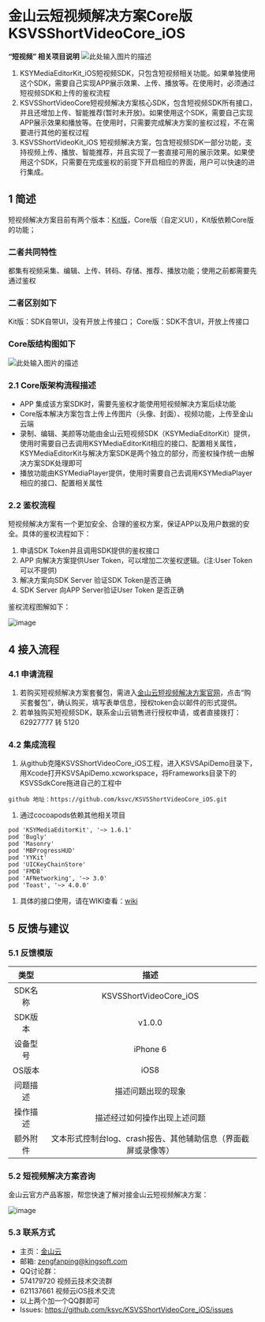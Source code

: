 # 金山云短视频解决方案Core版 KSVSShortVideoCore_iOS
**“短视频” 相关项目说明**
![此处输入图片的描述][1]
1. KSYMediaEditorKit_iOS短视频SDK，只包含短视频相关功能。如果单独使用这个SDK，需要自己实现APP展示效果、上传、播放等。在使用时，必须通过短视频SDK和上传的鉴权流程
2. KSVSShortVideoCore短视频解决方案核心SDK，包含短视频SDK所有接口，并且还增加上传、智能推荐(暂时未开放)。如果使用这个SDK，需要自己实现APP展示效果和播放等。在使用时，只需要完成解决方案的鉴权过程，不在需要进行其他的鉴权过程
3. KSVSShortVideoKit_iOS 短视频解决方案，包含短视频SDK一部分功能，支持视频上传、播放、智能推荐，并且实现了一套直接可用的展示效果。如果使用这个SDK，只需要在完成鉴权的前提下开启相应的界面，用户可以快速的进行集成。
## 1 简述
短视频解决方案目前有两个版本：[Kit版][2]，Core版（自定义UI），Kit版依赖Core版的功能；
### 二者共同特性
都集有视频采集、编辑、上传、转码、存储、推荐、播放功能；使用之前都需要先通过鉴权
### 二者区别如下
Kit版：SDK自带UI，没有开放上传接口；
Core版：SDK不含UI，开放上传接口


### Core版结构图如下

![此处输入图片的描述][3]
### 2.1 Core版架构流程描述
* APP 集成该方案SDK时，需要先鉴权才能使用短视频解决方案后续功能
* Core版本解决方案包含上传上传图片（头像、封面）、视频功能，上传至金山云端
* 录制、编辑、美颜等功能由金山云短视频SDK（KSYMediaEditorKit）提供，使用时需要自己去调用KSYMediaEditorKit相应的接口、配置相关属性，KSYMediaEditorKit与解决方案SDK是两个独立的部分，而鉴权操作统一由解决方案SDK处理即可
* 播放功能由KSYMediaPlayer提供，使用时需要自己去调用KSYMediaPlayer相应的接口、配置相关属性

### 2.2 鉴权流程
短视频解决方案有一个更加安全、合理的鉴权方案，保证APP以及用户数据的安全。具体的鉴权流程如下：
1. 申请SDK Token并且调用SDK提供的鉴权接口
2. APP 向解决方案提供User Token，可以增加二次鉴权逻辑。(注:User Token 可以不提供)
3. 解决方案向SDK Server 验证SDK Token是否正确
4. SDK Server 向APP Server验证User Token 是否正确

鉴权流程图解如下：

![image](https://raw.githubusercontent.com/wiki/ksvc/KSVSShortVideoKit_Android/images/auth.png)

## 4 接入流程

### 4.1 申请流程
1. 若购买短视频解决方案套餐包，需进入[金山云短视频解决方案官网](https://www.ksyun.com/post/solution/KSVS)，点击“购买套餐包”，确认购买，填写表单信息，授权token会以邮件的形式提供。
2. 若单独购买短视频SDK，联系金山云销售进行授权申请，或者直接拨打：62927777 转 5120

### 4.2 集成流程
1. 从github克隆KSVSShortVideoCore_iOS工程，进入KSVSApiDemo目录下，用Xcode打开KSVSApiDemo.xcworkspace，将Frameworks目录下的KSVSSdkCore拖进自己的工程中

```
github 地址：https://github.com/ksvc/KSVSShortVideoCore_iOS.git
```

1. 通过cocoapods依赖其他相关项目

```
pod 'KSYMediaEditorKit', '~> 1.6.1'
pod 'Bugly'
pod 'Masonry'
pod 'MBProgressHUD'
pod 'YYKit'
pod 'UICKeyChainStore'
pod 'FMDB'
pod 'AFNetworking', '~> 3.0'
pod 'Toast', '~> 4.0.0'
```

1. 具体的接口使用，请在WIKI查看：[wiki](https://github.com/ksvc/KSVSShortVideoCore_iOS/wiki)

## 5 反馈与建议
### 5.1 反馈模版
|类型|描述|
|:--:|:--:|
|SDK名称    |KSVSShortVideoCore_iOS|
|SDK版本    |v1.0.0|
|设备型号    |iPhone 6|
|OS版本    |iOS8|
|问题描述    |描述问题出现的现象|
|操作描述    |描述经过如何操作出现上述问题|
|额外附件|文本形式控制台log、crash报告、其他辅助信息（界面截屏或录像等）|
### 5.2 短视频解决方案咨询
金山云官方产品客服，帮您快速了解对接金山云短视频解决方案：

![image](https://raw.githubusercontent.com/wiki/ksvc/KSVSShortVideoKit_Android/images/wechat.png)
### 5.3 联系方式
* 主页：[金山云](http://www.ksyun.com/)
* 邮箱: zengfanping@kingsoft.com
* QQ讨论群：
* 574179720 视频云技术交流群
* 621137661 视频云iOS技术交流
* 以上两个加一个QQ群即可
* Issues: https://github.com/ksvc/KSVSShortVideoCore_iOS/issues


[1]: https://raw.githubusercontent.com/wiki/ksvc/KSVSShortVideoKit_Android/images/shortvideoios_api.png
[2]: https://github.com/ksvc/KSVSShortVideoKit_iOS
[3]: https://raw.githubusercontent.com/wiki/ksvc/KSVSShortVideoKit_iOS/svApiStructure.png
